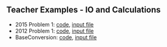 ## Teacher Examples - IO and Calculations
* 2015 Problem 1: [code](./prob201501.java), [input file](./prob201501.txt)
* 2012 Problem 1: [code](./prob201201.java), [input file](./prob201201.txt)
* BaseConversion: [code](./BaseConversion.java), [input file](./base_conversion.txt)
